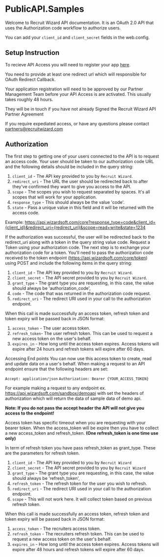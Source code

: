 # PublicAPI.Samples

Welcome to Recruit Wizard API documentation. It is an OAuth 2.0 API that uses the Authorization code workflow to authorize users.

You can add your `client_id` and `client_secret` fields in the web.config.

## Setup Instruction

To recieve API Access you will need to register your app [here](https://api.wizardsoft.com/RegisterApp). 

You need to provide at least one redirect url which will responsible for OAuth Redirect Callback. 

Your application registration will need to be approved by our Partner Management Team before your API Access is are activated. This usually takes roughly 48 hours.

They will be in touch if you have not already Signed the Recruit Wizard API Partner Agreement

If you require expediated access, or have any questions please contact [partners@recruitwizard.com](mailto:partners@recruitwizard.com)

## Authorization
The first step to getting one of your users connected to the API is to request an access code. Your user should be taken to our authorization code URL and the following details should be included in the query string:

1. `client_id` - The API key provided to you by `Recruit Wizard`.
2. `redirect_uri` - The URL the user should be redirected back to after they've confirmed they want to give you access to the API.
3. `scope` - The scopes you wish to request separated by spaces. It's all scopes that will work for your application.
4. `response_type` - This should always be the value 'code'.
5. `state` - Pass a unique value in this field and it will be returned with the access code.

Example: https://api.wizardsoft.com/core?response_type=code&client_id={client_id}&redirect_uri={redirect_uri}&scope=read+write&state=1234

If the authorization was successful, the user will be redirected back to the redirect_uri along with a token in the query string value code. Request a Token using your authorization code. The next step is to exchange your authorization code for a token. You'll need to pass the authorization code received to the token endpoint (https://api.wizardsoft.com/core/token) using POST and include the following items in the query string:

1. `client_id` - The API key provided to you by `Recruit Wizard`.
2. `client_secret` - The API secret provided to you by `Recruit Wizard`.
3. `grant_type` - The grant type you are requesting, in this case, the value should always be 'authorization_code',
4. `code` - The code that was returned in the authorization code request.
5. `redirect_uri` - The redirect URI used in your call to the authorization endpoint.

When this call is made successfully an access token, refresh token and token expiry will be passed back in JSON format:
1. `access_token` - The user access token.
2. `refresh_token`- The user refresh token. This can be used to request a new access token on the user's behalf.
3. `expires_in` - How long until the access token expires. Access tokens will expire after 24 hours and refresh tokens will expire after 60 days.

Accessing End points You can now use this access token to create, read and update data on a user's behalf. When making a request to an API endpoint ensure that the following headers are set:

`Accept: application/json`
`Authorization: Bearer {YOUR_ACCESS_TOKEN}`

For example making a request to any endpoint ex. https://api.wizardsoft.com/sandbox/demoapi with set the headers of authorization which will return the data of sample data of demo api. 

**Note: If you do not pass the accept header the API will not give you access to the endpoint!**

Access token has specific timeout when you are requesting with your bearer token. When the access_token will be expire then you have to collect a new access_token and refresh_token. **(One refresh_token is one time use only)**

In term of refresh token you have pass refresh_token as grant_type. These are the parameters for refresh token.

1. `client_id` - The API key provided to you by `Recruit Wizard`
2. `client_secret` - The API secret provided to you by `Recruit Wizard`
3. `grant_type` - The grant type you are requesting, in this case, the value should always be 'refresh_token',
4. `refresh_token` - The refresh token for the user you wish to refresh.
5. `redirect_uri` - The redirect URI used in your call to the authorization endpoint.
6. `scope` - This will not work here. It will collect token based on previous refresh token.

When this call is made successfully an access token, refresh token and token expiry will be passed back in JSON format:

1. `access_token` - The recruiters access token.
2. `refresh_token` - The recruiters refresh token. This can be used to request a new access token on the user's behalf.
3. `expires_in` - How long until the access token expires. Access tokens will expire after 48 hours and refresh tokens will expire after 60 days.
